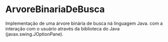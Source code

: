 # ArvoreBinariaDeBusca
Implementação de uma árvore binária de busca ná linguagem Java.
com a interação com o usuário através da biblioteca do Java (javax.swing.JOptionPane).
